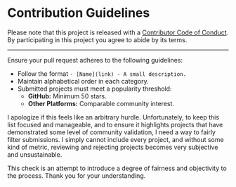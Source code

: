 # Contribution Guidelines

Please note that this project is released with a
[Contributor Code of Conduct](CODE_OF_CONDUCT.md). By participating in this
project you agree to abide by its terms.

---

Ensure your pull request adheres to the following guidelines:

- Follow the format `- [Name](link) - A small description.`
- Maintain alphabetical order in each category.
- Submitted projects must meet a popularity threshold:
    - **GitHub:** Minimum 50 stars.
    - **Other Platforms:** Comparable community interest.

I apologize if this feels like an arbitrary hurdle. Unfortunately, to keep this list focused and manageable, 
and to ensure it highlights projects that have demonstrated some level of community validation, 
I need a way to fairly filter submissions. I simply cannot include every project, and without some kind of metric, 
reviewing and rejecting projects becomes very subjective and unsustainable.

This check is an attempt to introduce a degree of fairness and objectivity to the process. Thank you for your understanding.
